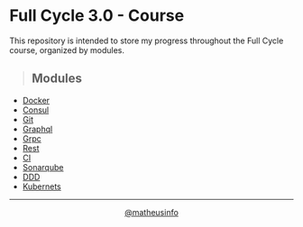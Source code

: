 # **Full Cycle 3.0 - Course**

This repository is intended to store my progress throughout the Full Cycle course, organized by modules.

> ## Modules

* <a href="https://github.com/matheusinfo/full-cycle/tree/master/modules/consul">Docker</a>
* <a href="https://github.com/matheusinfo/full-cycle/tree/master/modules/docker">Consul</a>
* <a href="https://github.com/matheusinfo/full-cycle/tree/master/modules/git">Git</a>
* <a href="https://github.com/matheusinfo/full-cycle/tree/master/modules/graphql">Graphql</a>
* <a href="https://github.com/matheusinfo/full-cycle/tree/master/modules/grpc">Grpc</a>
* <a href="https://github.com/matheusinfo/full-cycle/tree/master/modules/rest">Rest</a>
* <a href="https://github.com/matheusinfo/full-cycle/tree/master/modules/ci">CI</a>
* <a href="https://github.com/matheusinfo/full-cycle/tree/master/modules/sonarqube">Sonarqube</a>
* <a href="https://github.com/matheusinfo/full-cycle/tree/master/modules/ddd">DDD</a>
* <a href="https://github.com/matheusinfo/full-cycle/tree/master/modules/kubernets">Kubernets</a>

---

<div align="center">
  <a href="https://github.com/matheusinfo">@matheusinfo</a>
</div>